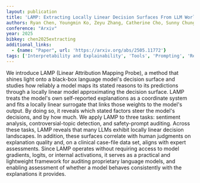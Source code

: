 ```yaml
---
layout: publication
title: 'LAMP: Extracting Locally Linear Decision Surfaces From LLM World Models'
authors: Ryan Chen, Youngmin Ko, Zeyu Zhang, Catherine Cho, Sunny Chung, Mauro Giuffré, Dennis L. Shung, Bradly C. Stadie
conference: "Arxiv"
year: 2025
bibkey: chen2025extracting
additional_links:
  - {name: "Paper", url: 'https://arxiv.org/abs/2505.11772'}
tags: ['Interpretability and Explainability', 'Tools', 'Prompting', 'Reinforcement Learning', 'Responsible AI']
---
```

We introduce LAMP (Linear Attribution Mapping Probe), a method that shines light onto a black-box language model's decision surface and studies how reliably a model maps its stated reasons to its predictions through a locally linear model approximating the decision surface. LAMP treats the model's own self-reported explanations as a coordinate system and fits a locally linear surrogate that links those weights to the model's output. By doing so, it reveals which stated factors steer the model's decisions, and by how much. We apply LAMP to three tasks: sentiment analysis, controversial-topic detection, and safety-prompt auditing. Across these tasks, LAMP reveals that many LLMs exhibit locally linear decision landscapes. In addition, these surfaces correlate with human judgments on explanation quality and, on a clinical case-file data set, aligns with expert assessments. Since LAMP operates without requiring access to model gradients, logits, or internal activations, it serves as a practical and lightweight framework for auditing proprietary language models, and enabling assessment of whether a model behaves consistently with the explanations it provides.
